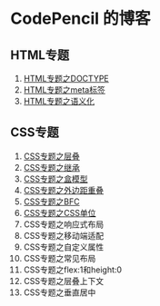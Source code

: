 # CodePencil 的博客

## HTML专题
1. [HTML专题之DOCTYPE](https://github.com/wjw020206/Blog/issues/1)
2. [HTML专题之meta标签](https://github.com/wjw020206/Blog/issues/2)
3. [HTML专题之语义化](https://github.com/wjw020206/Blog/issues/3)

## CSS专题
1. [CSS专题之层叠](https://github.com/wjw020206/blog/issues/4)
2. [CSS专题之继承](https://github.com/wjw020206/blog/issues/5)
3. [CSS专题之盒模型](https://github.com/wjw020206/blog/issues/6)
4. [CSS专题之外边距重叠](https://github.com/wjw020206/blog/issues/7)
5. [CSS专题之BFC](https://github.com/wjw020206/blog/issues/8)
6. [CSS专题之CSS单位](https://github.com/wjw020206/blog/issues/9)
7. CSS专题之响应式布局
8. CSS专题之移动端适配
9. CSS专题之自定义属性
10. CSS专题之常见布局
11. CSS专题之flex:1和height:0
12. CSS专题之层叠上下文
13. CSS专题之垂直居中